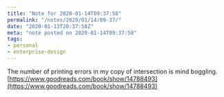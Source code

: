 ```yaml
---
title: "Note for 2020-01-14T09:37:58"
permalink: "/notes/2020/01/14/09-37/"
date: "2020-01-13T20:37:58Z"
meta: "note posted on 2020-01-14T09:37:58"
tags:
- personal
- enterprise-design
---
```

The number of printing errors in my copy of intersection is mind boggling.
[https://www.goodreads.com/book/show/14788493](https://www.goodreads.com/book/show/14788493)
